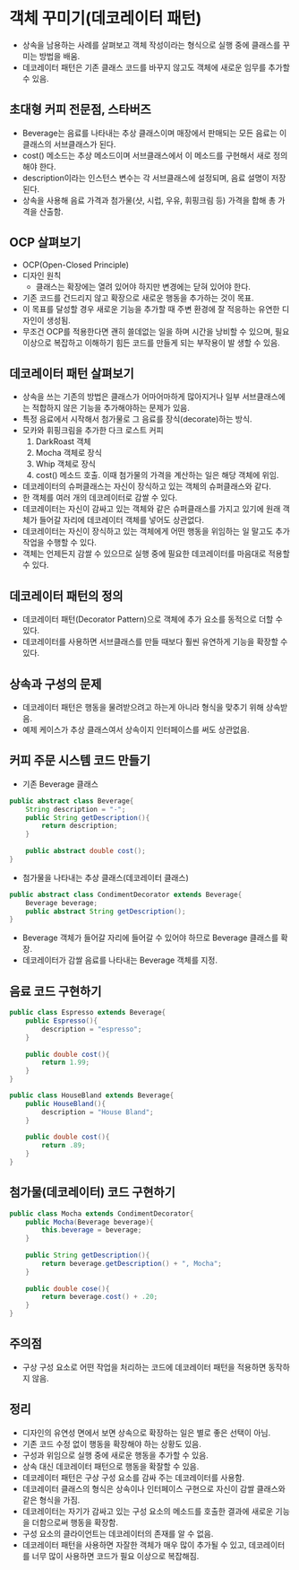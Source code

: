 # 객체 꾸미기(데코레이터 패턴)

- 상속을 남용하는 사례를 살펴보고 객체 작성이라는 형식으로 실행 중에 클래스를 꾸미는 방법을 배움.
- 데코레이터 패턴은 기존 클래스 코드를 바꾸지 않고도 객체에 새로운 임무를 추가할 수 있음.

## 초대형 커피 전문점, 스타버즈

- Beverage는 음료를 나타내는 추상 클래스이며 매장에서 판매되는 모든 음료는 이 클래스의 서브클래스가 된다.
- cost() 메소드는 추상 메소드이며 서브클래스에서 이 메소드를 구현해서 새로 정의해야 한다.
- description이라는 인스턴스 변수는 각 서브클래스에 설정되며, 음료 설명이 저장된다.
- 상속을 사용해 음료 가격과 첨가물(샷, 시럽, 우유, 휘핑크림 등) 가격을 합해 총 가격을 산출함.

## OCP 살펴보기

- OCP(Open-Closed Principle)
- 디자인 원칙
  - 클래스는 확장에는 열려 있어야 하지만 변경에는 닫혀 있어야 한다.
- 기존 코드를 건드리지 않고 확장으로 새로운 행동을 추가하는 것이 목표.
- 이 목표를 달성할 경우 새로운 기능을 추가할 때 주변 환경에 잘 적응하는 유연한 디자인이 생성됨.
- 무조건 OCP를 적용한다면 괜히 쓸데없는 일을 하며 시간을 낭비할 수 있으며, 필요 이상으로 복잡하고 이해하기 힘든 코드를 만들게 되는 부작용이 발
생할 수 있음.

## 데코레이터 패턴 살펴보기

- 상속을 쓰는 기존의 방법은 클래스가 어마어마하게 많아지거나 일부 서브클래스에는 적합하지 않은 기능을 추가해야하는 문제가 있음.
- 특정 음료에서 시작해서 첨가물로 그 음료를 장식(decorate)하는 방식.
- 모카와 휘핑크림을 추가한 다크 로스트 커피
  1. DarkRoast 객체
  2. Mocha 객체로 장식
  3. Whip 객체로 장식
  4. cost() 메소드 호출. 이때 첨가물의 가격을 계산하는 일은 해당 객체에 위임.
- 데코레이터의 슈퍼클래스는 자신이 장식하고 있는 객체의 슈퍼클래스와 같다.
- 한 객체를 여러 개의 데코레이터로 감쌀 수 있다.
- 데코레이터는 자신이 감싸고 있는 객체와 같은 슈퍼클래스를 가지고 있기에 원래 객체가 들어갈 자리에 데코레이터 객체를 넣어도 상관없다.
- 데코레이터는 자신이 장식하고 있는 객체에게 어떤 행동을 위임하는 일 말고도 추가 작업을 수행할 수 있다.
- 객체는 언제든지 감쌀 수 있으므로 실행 중에 필요한 데코레이터를 마음대로 적용할 수 있다.

## 데코레이터 패턴의 정의

- 데코레이터 패턴(Decorator Pattern)으로 객체에 추가 요소를 동적으로 더할 수 있다.
- 데코레이터를 사용하면 서브클래스를 만들 때보다 훨씬 유연하게 기능을 확장할 수 있다.

## 상속과 구성의 문제

- 데코레이터 패턴은 행동을 물려받으려고 하는게 아니라 형식을 맞추기 위해 상속받음.
- 예제 케이스가 추상 클래스여서 상속이지 인터페이스를 써도 상관없음.

## 커피 주문 시스템 코드 만들기

- 기존 Beverage 클래스
```java
public abstract class Beverage{
    String description = "-";
    public String getDescription(){
        return description;
    }
    
    public abstract double cost();
}
```
- 첨가물을 나타내는 추상 클래스(데코레이터 클래스)
```java
public abstract class CondimentDecorator extends Beverage{
    Beverage beverage;
    public abstract String getDescription();
}
```
- Beverage 객체가 들어갈 자리에 들어갈 수 있어야 하므로 Beverage 클래스를 확장.
- 데코레이터가 감쌀 음료를 나타내는 Beverage 객체를 지정.

## 음료 코드 구현하기

```java
public class Espresso extends Beverage{
    public Espresso(){
        description = "espresso";
    }
    
    public double cost(){
        return 1.99;
    }
}

public class HouseBland extends Beverage{
    public HouseBland(){
        description = "House Bland";
    }
    
    public double cost(){
        return .89;
    }
}
```

## 첨가물(데코레이터) 코드 구현하기
```java
public class Mocha extends CondimentDecorator{
    public Mocha(Beverage beverage){
        this.beverage = beverage;
    }
    
    public String getDescription(){
        return beverage.getDescription() + ", Mocha";
    }
    
    public double cose(){
        return beverage.cost() + .20;
    }
}
```

## 주의점

- 구상 구성 요소로 어떤 작업을 처리하는 코드에 데코레이터 패턴을 적용하면 동작하지 않음.


## 정리

- 디자인의 유연성 면에서 보면 상속으로 확장하는 일은 별로 좋은 선택이 아님.
- 기존 코드 수정 없이 행동을 확장해야 하는 상황도 있음.
- 구성과 위임으로 실행 중에 새로운 행동을 추가할 수 있음.
- 상속 대신 데코레이터 패턴으로 행동을 확잘할 수 있음.
- 데코레이터 패턴은 구상 구성 요소를 감싸 주는 데코레이터를 사용함.
- 데코레이터 클래스의 형식은 상속이나 인터페이스 구현으로 자신이 감쌀 클래스와 같은 형식을 가짐.
- 데코레이터는 자기가 감싸고 있는 구성 요소의 메소드를 호출한 결과에 새로운 기능을 더함으로써 행동을 확장함.
- 구성 요소의 클라이언트는 데코레이터의 존재를 알 수 없음.
- 데코레이터 패턴을 사용하면 자잘한 객체가 매우 많이 추가될 수 있고, 데코레이터를 너무 많이 사용하면 코드가 필요 이상으로 복잡해짐.
